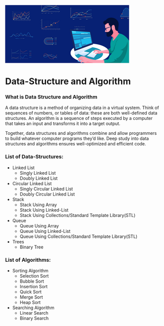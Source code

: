 <img src="https://github.com/Kumar-laxmi/DSA-Practice/blob/main/Images/DSA.png" />
 
# Data-Structure and Algorithm
### What is Data Structure and Algorithm
A data structure is a method of organizing data in a virtual system. Think of sequences of numbers, or tables of data: these are both well-defined data structures. An algorithm is a sequence of steps executed by a computer that takes an input and transforms it into a target output.

Together, data structures and algorithms combine and allow programmers to build whatever computer programs they’d like. Deep study into data structures and algorithms ensures well-optimized and efficient code.

### List of Data-Structures:
- Linked List
  - Singly Linked List
  - Doubly Linked List
- Circular Linked List
  - Singly Circular Linked List
  - Doubly Circular Linked List
- Stack
  - Stack Using Array
  - Stack Using Linked-List
  - Stack Using Collections/Standard Template Library(STL)
- Queue
  - Queue Using Array
  - Queue Using Linked-List
  - Queue Using Collections/Standard Template Library(STL)
- Trees
  - Binary Tree

### List of Algorithms:
- Sorting Algorithm
  - Selection Sort
  - Bubble Sort
  - Insertion Sort
  - Quick Sort
  - Merge Sort
  - Heap Sort
- Searching Algorithm
  - Linear Search
  - Binary Search
